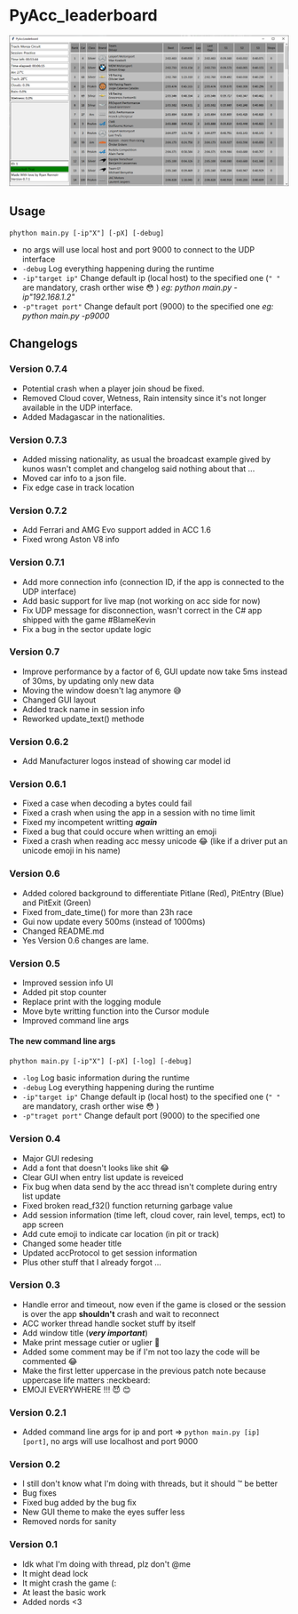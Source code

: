 # PyAcc_leaderboard

![app](./images/app.png)

## Usage

`phython main.py [-ip"X"] [-pX] [-debug]`

* no args will use local host and port 9000 to connect to the UDP interface
* `-debug` Log everything happening during the runtime
* `-ip"target ip"` Change default ip (local host) to the specified one (`" "` are mandatory, crash orther wise :flushed: ) *eg: python main.py -ip"192.168.1.2"*
* `-p"traget port"` Change default port (9000) to the specified one *eg: python main.py -p9000*

## Changelogs

### Version 0.7.4

* Potential crash when a player join shoud be fixed.
* Removed Cloud cover, Wetness, Rain intensity since it's not longer available in the UDP interface.
* Added Madagascar in the nationalities.
### Version 0.7.3

* Added missing nationality, as usual the broadcast example gived by kunos wasn't complet and changelog said nothing about that ...
* Moved car info to a json file.
* Fix edge case in track location

### Version 0.7.2

* Add Ferrari and AMG Evo support added in ACC 1.6
* Fixed wrong Aston V8 info

### Version 0.7.1

* Add more connection info (connection ID, if the app is connected to the UDP interface)
* Add basic support for live map (not working on acc side for now)
* Fix UDP message for disconnection, wasn't correct in the C# app shipped with the game #BlameKevin
* Fix a bug in the sector update logic

### Version 0.7

* Improve performance by a factor of 6, GUI update now take 5ms instead of 30ms, by updating only new data
* Moving the window doesn't lag anymore :sweat_smile:
* Changed GUI layout
* Added track name in session info
* Reworked update_text() methode

### Version 0.6.2

* Add Manufacturer logos instead of showing car model id

### Version 0.6.1

* Fixed a case when decoding a bytes could fail
* Fixed a crash when using the app in a session with no time limit
* Fixed my incompetent writting ***again***
* Fixed a bug that could occure when writting an emoji
* Fixed a crash when reading acc messy unicode 😂 (like if a driver put an unicode emoji in his name)

### Version 0.6

* Added colored background to differentiate Pitlane (Red), PitEntry (Blue) and PitExit (Green)
* Fixed from_date_time() for more than 23h race
* Gui now update every 500ms (instead of 1000ms)
* Changed README.md
* Yes Version 0.6 changes are lame.

### Version 0.5

* Improved session info UI
* Added pit stop counter
* Replace print with the logging module
* Move byte writting function into the Cursor module
* Improved command line args

#### The new command line args

`phython main.py [-ip"X"] [-pX] [-log] [-debug]`

* `-log` Log basic information during the runtime
* `-debug` Log everything happening during the runtime
* `-ip"target ip"` Change default ip (local host) to the specified one (`" "` are mandatory, crash orther wise :flushed: )
* `-p"traget port"` Change default port (9000) to the specified one

### Version 0.4

* Major GUI redesing
* Add a font that doesn't looks like shit :joy:
* Clear GUI when entry list update is reveiced
* Fix bug when data send by the acc thread isn't complete during entry list update
* Fixed broken read_f32() function returning garbage value
* Add session information (time left, cloud cover, rain level, temps, ect) to app screen
* Add cute emoji to indicate car location (in pit or track)
* Changed some header title
* Updated accProtocol to get session information
* Plus other stuff that I already forgot ...

### Version 0.3

* Handle error and timeout, now even if the game is closed or the session is over the app **shouldn't** crash and wait to reconnect
* ACC worker thread handle socket stuff by itself
* Add window title (***very important***)
* Make print message cutier or uglier :grimacing:
* Added some comment may be if I'm not too lazy the code will be commented :joy:
* Make the first letter uppercase in the previous patch note because uppercase life matters :neckbeard:
* EMOJI EVERYWHERE !!! :smiling_imp: :blush:

### Version 0.2.1

* Added command line args for ip and port => `python main.py [ip] [port]`, no args will use localhost and port 9000

### Version 0.2

* I still don't know what I'm doing with threads, but it should :tm: be better
* Bug fixes
* Fixed bug added by the bug fix
* New GUI theme to make the eyes suffer less
* Removed nords for sanity

### Version 0.1

* Idk what I'm doing with thread, plz don't @me
* It might dead lock
* It might crash the game (:
* At least the basic work
* Added nords <3
